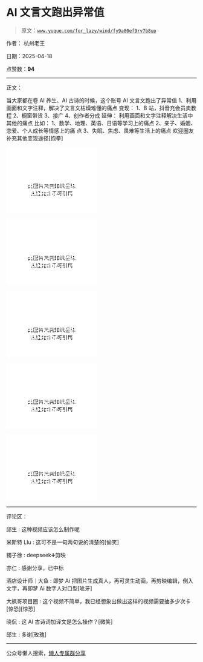 # AI 文言文跑出异常值

> 原文：[`www.yuque.com/for_lazy/wind/fy9a80ef9rv7b8up`](https://www.yuque.com/for_lazy/wind/fy9a80ef9rv7b8up)

作者： 杭州老王

日期：2025-04-18

点赞数：**94**

* * *

正文：

当大家都在卷 AI 养生、AI 古诗的时候，这个账号 AI 文言文跑出了异常值 1、利用画面和文字注释，解决了文言文枯燥难懂的痛点 变现： 1、B 站，抖音充会员卖教程
2、橱窗带货 3、接广 4、创作者分成 延伸： 利用画面和文字注释解决生活中其他的痛点 比如： 1、数学、地理、英语、日语等学习上的痛点
2、亲子、婚姻、恋爱、个人成长等情感上的痛 点 3、失眠、焦虑、畏难等生活上的痛点 欢迎圈友补充其他变现途径[抱拳]

![](img/f88238deff57de85432f5ec2c2989c81.png "None")

![](img/0428c2299a6b3f5d94320e67219ebe89.png "None")

![](img/7fce61c969431bcfe4ecce2d67d46418.png "None")

![](img/6f7165643eac147860f30abfbfe1c9c4.png "None")

![](img/6f7165643eac147860f30abfbfe1c9c4.png "None")

* * *

评论区：

邱生 : 这种视频应该怎么制作呢

米斯特 LIu : 这可不是一句两句说的清楚的[偷笑]

镯子徐 : deepseek➕剪映

亦仁 : 感谢分享，已中标

酒店设计师｜大鱼 : 即梦 Ai 把图片生成真人，再可灵生动画，再剪映编辑，倒入文字，再即梦 Ai 数字人对口型[呲牙]

大枫哥项目圈 : 这个视频不简单，我已经想象出做出这样的视频需要抽多少次卡[惊恐][惊恐]

晓侃 : 这 AI 古诗词加译文是怎么操作？[微笑]

邱生 : 多谢[玫瑰]

* * *

公众号懒人搜索，[懒人专属群分享](https://lazybook.fun/#/blog/group)